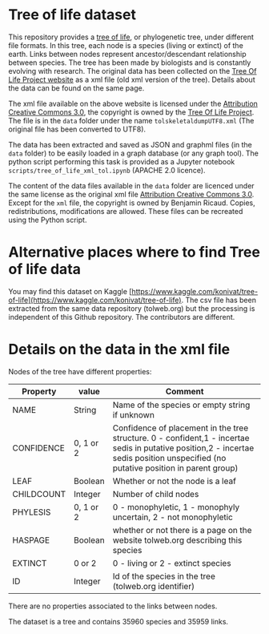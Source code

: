 # Tree of life dataset

This repository provides a [tree of life](https://en.wikipedia.org/wiki/Tree_of_life_(biology)), or phylogenetic tree, under different file formats. In this tree, each node is a species (living or extinct) of the earth. Links between nodes represent ancestor/descendant relationship between species. The tree has been made by biologists and is constantly evolving with research.
The original data has been collected on the [Tree Of Life Project website](http://tolweb.org/tree/home.pages/downloadtree.html) as a xml file (old xml version of the tree). Details about the data can be found on the same page.

The xml file available on the above website is licensed under the [Attribution Creative Commons 3.0](https://creativecommons.org/licenses/by/3.0/), the copyright is owned by the [Tree Of Life Project](http://tolweb.org/tree/home.pages/tolcopyright.html). The file is in the `data` folder under the name `tolskeletaldumpUTF8.xml` (The original file has been converted to UTF8).

The data has been extracted and saved as JSON and graphml files (in the `data` folder) to be easily loaded in a graph database (or any graph tool).
The python script performing this task is provided as a Jupyter notebook `scripts/tree_of_life_xml_tol.ipynb` (APACHE 2.0 licence).

The content of the data files available in the `data` folder are licenced under the same license as the original xml file [Attribution Creative Commons 3.0](https://creativecommons.org/licenses/by/3.0/). Except for the `xml` file, the copyright is owned by Benjamin Ricaud. Copies, redistributions, modifications are allowed. These files can be recreated using the Python script.

# Alternative places where to find Tree of life data

You may find this dataset on Kaggle [https://www.kaggle.com/konivat/tree-of-life](https://www.kaggle.com/konivat/tree-of-life). The csv file has been extracted from the same data repository (tolweb.org) but the processing is independent of this Github repository. The contributors are different.

# Details on the data in the xml file

Nodes of the tree have different properties:

| Property | value | Comment |
| --- | --- | --- |
| NAME | String | Name of the species or empty string if unknown |
| CONFIDENCE | 0, 1 or 2 | Confidence of placement in the tree structure. 0 - confident,1 - incertae sedis in putative position,2 - incertae sedis position unspecified (no putative position in parent group) |
| LEAF | Boolean | Whether or not the node is a leaf |
| CHILDCOUNT | Integer | Number of child nodes |
| PHYLESIS | 0, 1 or 2 |  0 - monophyletic, 1 - monophyly uncertain, 2 - not monophyletic |
| HASPAGE | Boolean | whether or not there is a page on the website tolweb.org describing this species |
| EXTINCT | 0 or 2 | 0 - living or 2 - extinct species |
| ID | Integer | Id of the species in the tree (tolweb.org identifier) |

There are no properties associated to the links between nodes.

The dataset is a tree and contains 35960 species and 35959 links.
